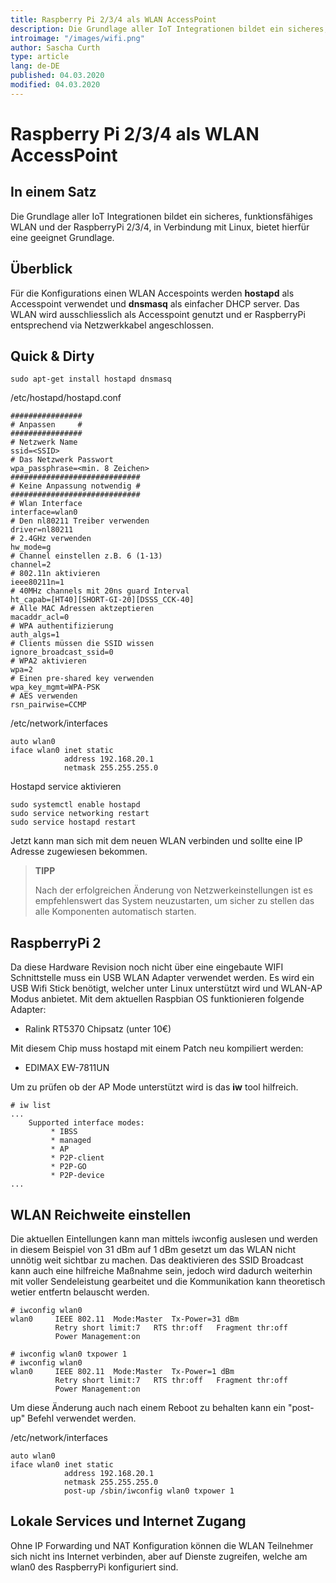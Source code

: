 ```yaml
---
title: Raspberry Pi 2/3/4 als WLAN AccessPoint 
description: Die Grundlage aller IoT Integrationen bildet ein sicheres, funktionsfähiges WLAN und der RaspberryPi 2/3/4, in Verbindung mit Linux, bietet hierfür eine geeignet Grundlage.
introimage: "/images/wifi.png"
author: Sascha Curth
type: article
lang: de-DE
published: 04.03.2020
modified: 04.03.2020
---
```

#  Raspberry Pi 2/3/4 als WLAN AccessPoint
<TOC />

## In einem Satz
Die Grundlage aller IoT Integrationen bildet ein sicheres, funktionsfähiges WLAN und der RaspberryPi 2/3/4, in Verbindung mit Linux, bietet hierfür eine geeignet Grundlage.

## Überblick
Für die Konfigurations einen WLAN Accespoints werden <b>hostapd</b> als Accesspoint verwendet und <b>dnsmasq</b> als einfacher DHCP server. Das WLAN wird ausschliesslich als Accesspoint genutzt und er RaspberryPi entsprechend via Netzwerkkabel angeschlossen.

## Quick & Dirty
```shell
sudo apt-get install hostapd dnsmasq
```

/etc/hostapd/hostapd.conf
```shell
################
# Anpassen     #
################
# Netzwerk Name
ssid=<SSID>
# Das Netzwerk Passwort
wpa_passphrase=<min. 8 Zeichen>
#############################
# Keine Anpassung notwendig #
#############################
# Wlan Interface
interface=wlan0
# Den nl80211 Treiber verwenden
driver=nl80211
# 2.4GHz verwenden
hw_mode=g
# Channel einstellen z.B. 6 (1-13)
channel=2
# 802.11n aktivieren
ieee80211n=1
# 40MHz channels mit 20ns guard Interval
ht_capab=[HT40][SHORT-GI-20][DSSS_CCK-40]
# Alle MAC Adressen aktzeptieren
macaddr_acl=0
# WPA authentifizierung
auth_algs=1
# Clients müssen die SSID wissen
ignore_broadcast_ssid=0
# WPA2 aktivieren
wpa=2
# Einen pre-shared key verwenden
wpa_key_mgmt=WPA-PSK
# AES verwenden
rsn_pairwise=CCMP
```

/etc/network/interfaces
```shell
auto wlan0
iface wlan0 inet static
            address 192.168.20.1
            netmask 255.255.255.0
```

Hostapd service aktivieren
```shell
sudo systemctl enable hostapd
sudo service networking restart
sudo service hostapd restart
```

Jetzt kann man sich mit dem neuen WLAN verbinden und sollte eine IP Adresse zugewiesen bekommen.

>**TIPP**
>
>Nach der erfolgreichen Änderung von Netzwerkeinstellungen ist es empfehlenswert das System neuzustarten, um sicher zu stellen das alle Komponenten automatisch starten.

## RaspberryPi 2
Da diese Hardware Revision noch nicht über eine eingebaute WIFI Schnittstelle muss ein USB WLAN Adapter verwendet werden. Es wird ein USB Wifi Stick benötigt, welcher unter Linux unterstützt wird und WLAN-AP Modus anbietet. Mit dem aktuellen Raspbian OS funktionieren folgende Adapter:
- Ralink RT5370 Chipsatz (unter 10€)

Mit diesem Chip muss hostapd mit einem Patch neu kompiliert werden:
- EDIMAX EW-7811UN

Um zu prüfen ob der AP Mode unterstützt wird is das <b>iw</b> tool hilfreich.
```shell
# iw list
...
	Supported interface modes:
		 * IBSS
		 * managed
		 * AP
		 * P2P-client
		 * P2P-GO
		 * P2P-device
...
```

## WLAN Reichweite einstellen
Die aktuellen Eintellungen kann man mittels iwconfig auslesen und werden in diesem Beispiel von 31 dBm auf 1 dBm gesetzt um das WLAN nicht unnötig weit sichtbar zu machen. Das deaktivieren des SSID Broadcast kann auch eine hilfreiche Maßnahme sein, jedoch wird dadurch weiterhin mit voller Sendeleistung gearbeitet und die Kommunikation kann theoretisch wetier entfertn belauscht werden.
```shell
# iwconfig wlan0 
wlan0     IEEE 802.11  Mode:Master  Tx-Power=31 dBm   
          Retry short limit:7   RTS thr:off   Fragment thr:off
          Power Management:on

# iwconfig wlan0 txpower 1
# iwconfig wlan0 
wlan0     IEEE 802.11  Mode:Master  Tx-Power=1 dBm   
          Retry short limit:7   RTS thr:off   Fragment thr:off
          Power Management:on
```
Um diese Änderung auch nach einem Reboot zu behalten kann ein "post-up" Befehl verwendet werden.

/etc/network/interfaces
```shell
auto wlan0
iface wlan0 inet static
            address 192.168.20.1
            netmask 255.255.255.0
            post-up /sbin/iwconfig wlan0 txpower 1
```

## Lokale Services und Internet Zugang
Ohne IP Forwarding und NAT Konfiguration können die WLAN Teilnehmer sich nicht ins Internet verbinden, aber auf Dienste zugreifen, welche am wlan0 des RaspberryPi konfiguriert sind. 

